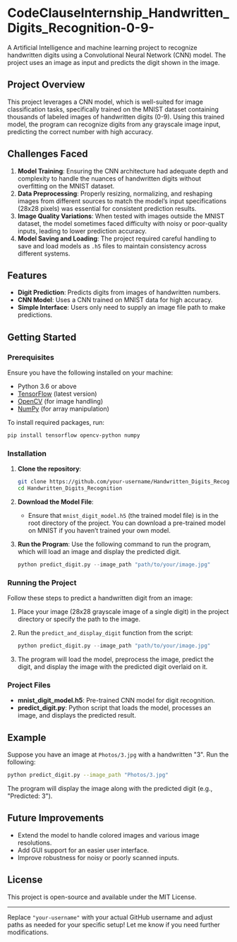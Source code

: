 # CodeClauseInternship_Handwritten_Digits_Recognition-0-9-

A Artificial Intelligence and machine learning project to recognize handwritten digits using a Convolutional Neural Network (CNN) model. The project uses an image as input and predicts the digit shown in the image.

## Project Overview

This project leverages a CNN model, which is well-suited for image classification tasks, specifically trained on the MNIST dataset containing thousands of labeled images of handwritten digits (0-9). Using this trained model, the program can recognize digits from any grayscale image input, predicting the correct number with high accuracy.

## Challenges Faced

1. **Model Training**: Ensuring the CNN architecture had adequate depth and complexity to handle the nuances of handwritten digits without overfitting on the MNIST dataset.
2. **Data Preprocessing**: Properly resizing, normalizing, and reshaping images from different sources to match the model’s input specifications (28x28 pixels) was essential for consistent prediction results.
3. **Image Quality Variations**: When tested with images outside the MNIST dataset, the model sometimes faced difficulty with noisy or poor-quality inputs, leading to lower prediction accuracy.
4. **Model Saving and Loading**: The project required careful handling to save and load models as `.h5` files to maintain consistency across different systems.

## Features

- **Digit Prediction**: Predicts digits from images of handwritten numbers.
- **CNN Model**: Uses a CNN trained on MNIST data for high accuracy.
- **Simple Interface**: Users only need to supply an image file path to make predictions.

## Getting Started

### Prerequisites

Ensure you have the following installed on your machine:
- Python 3.6 or above
- [TensorFlow](https://www.tensorflow.org/install) (latest version)
- [OpenCV](https://pypi.org/project/opencv-python/) (for image handling)
- [NumPy](https://pypi.org/project/numpy/) (for array manipulation)

To install required packages, run:

```bash
pip install tensorflow opencv-python numpy
```

### Installation

1. **Clone the repository**:
   ```bash
   git clone https://github.com/your-username/Handwritten_Digits_Recognition.git
   cd Handwritten_Digits_Recognition
   ```

2. **Download the Model File**:
   - Ensure that `mnist_digit_model.h5` (the trained model file) is in the root directory of the project. You can download a pre-trained model on MNIST if you haven’t trained your own model.

3. **Run the Program**:
   Use the following command to run the program, which will load an image and display the predicted digit.

   ```python
   python predict_digit.py --image_path "path/to/your/image.jpg"
   ```

### Running the Project

Follow these steps to predict a handwritten digit from an image:

1. Place your image (28x28 grayscale image of a single digit) in the project directory or specify the path to the image.
2. Run the `predict_and_display_digit` function from the script:
   
   ```python
   python predict_digit.py --image_path "path/to/your/image.jpg"
   ```

3. The program will load the model, preprocess the image, predict the digit, and display the image with the predicted digit overlaid on it.

### Project Files

- **mnist_digit_model.h5**: Pre-trained CNN model for digit recognition.
- **predict_digit.py**: Python script that loads the model, processes an image, and displays the predicted result.

## Example

Suppose you have an image at `Photos/3.jpg` with a handwritten "3". Run the following:

```bash
python predict_digit.py --image_path "Photos/3.jpg"
```

The program will display the image along with the predicted digit (e.g., "Predicted: 3").

## Future Improvements

- Extend the model to handle colored images and various image resolutions.
- Add GUI support for an easier user interface.
- Improve robustness for noisy or poorly scanned inputs.

## License

This project is open-source and available under the MIT License.

---

Replace `"your-username"` with your actual GitHub username and adjust paths as needed for your specific setup! Let me know if you need further modifications.
